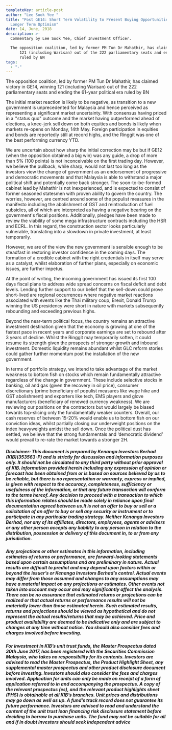 ```yaml
---
templateKey: article-post
author: "Lee Sook Yee "
title: "Post GE14: Short Term Volatility to Present Buying Opportunities Amid
  Longer Term Optimism"
date: 14, June, 2018
description: >-
  Commentary by Lee Sook Yee, Chief Investment Officer. 

  The opposition coalition, led by former PM Tun Dr Mahathir, has claimed victory in GE14, winning
      121 (including Warisan) out of the 222 parliamentary seats and ending the 61-year political era
      ruled by BN
tags:
  - "-"
---
```

<p>The opposition coalition, led by former PM Tun Dr Mahathir, has claimed victory in GE14, winning
    121 (including Warisan) out of the 222 parliamentary seats and ending the 61-year political era
    ruled by BN</p>

<p>The initial market reaction is likely to be negative, as transition to a new government is
    unprecedented for Malaysia and hence perceived as representing a significant market
    uncertainty. With consensus having priced in a ''status quo" outcome and the market having
    outperformed ahead of elections, a knee-jerk sell down on both equities and bonds is likely when
    markets re-opens on Monday, 14th May. Foreign participation in equities and bonds are
    reportedly still at record highs, and the Ringgit was one of the best performing currency YTD.</p>

<p>We are uncertain about how sharp the initial correction may be but if GE12 (when the opposition
    obtained a big win) was any guide, a drop of more than 5% (100 points) is not inconceivable on
    the first trading day. However, we believe the pullback, while sharp, would not last too long as the
    investors view the change of government as an endorsement of progressive and democratic
    movements and that Malaysia is able to withstand a major political shift and potentially come
    back stronger. The soon-to-be-formed cabinet lead by Mahathir is not inexperienced, and is
    expected to consist of former seasoned statesmen with proven ability to govern the country. The
    worries, however, are centred around some of the populist measures in the manifesto including
    the abolishment of GST and reintroduction of fuel subsidies, all of which are interpreted as having
    a negative bearing on the government's fiscal positions. Additionally, pledges have been made to
    review the viability of some mega infrastructure contracts including the HSR and ECRL. In this
    regard, the construction sector looks particularly vulnerable, translating into a slowdown in private
    investment, at least temporarily.
    </p>

<p>However, we are of the view the new government is sensible enough to be steadfast in restoring
    investor confidence in the coming days. The formation of a credible cabinet with the right
    credentials in itself may serve as a catalyst, whilst elaboration of further plans, especially on
    economic issues, are further impetus.
    </p>

<p>At the point of writing, the incoming government has issued its first 100 days fiscal plans to
    address wide spread concerns on fiscal deficit and debt levels. Lending further support to our
    belief that the sell-down could prove short-lived are regional occurrences where negative market
    reactions associated with events like the Thai military coup, Brexit, Donald Trump winning the US
    presidency were short in nature with markets subsequently rebounding and exceeding previous
    highs.
    </p>

<p>Beyond the near-term political focus, the country remains an attractive investment destination
    given that the economy is growing at one of the fastest pace in recent years and corporate
    earnings are set to rebound after 3 years of decline. Whilst the Ringgit may temporarily soften, it
    could resume its strength given the prospects of stronger growth and inbound investment.
    Domestic liquidity remains abundant whilst GLC reform stories could gather further momentum
    post the installation of the new government.</p>

<p>In terms of portfolio strategy, we intend to take advantage of the market weakness to bottom fish
    on stocks which remain fundamentally attractive regardless of the change in government. These
    include selective stocks in banking, oil and gas (given the recovery in oil price), consumer
    discretionary (prime beneficiary of populist measures like wage hike and GST abolishment) and
    exporters like tech, EMS players and glove manufacturers (beneficiary of renewed currency
    weakness). We are reviewing our positions on the contractors but would largely be biased
    towards top-slicing only the fundamentally weaker counters. Overall, our cash reserves of
    between 15-20% would enable us to bottom fish on our conviction ideas, whilst partially closing
    our underweight positions on the index heavyweights amidst the sell down. Once the political
    dust has settled, we believe that the strong fundamentals and ‘democratic dividend’ would prevail
    to re-rate the market towards a stronger 2H.
    </p>

<h5>Disclaimer: This document is prepared by Kenanga Investors Berhad (KIB)(353563-P) and is strictly for discussion and information
    purposes only. It should not be circulated to any third party without prior approval of KIB. Information provided herein including
    any expression of opinion or forecast has been obtained from or is based on sources believed by us to be reliable, but there is no
    representation or warranty, express or implied, is given with respect to the accuracy, completeness, sufficiency or usefulness of the
    information, or that any future transaction will conform to the terms hereof. Any decision to proceed with a transaction to which
    this information relates should be made solely in reliance upon final documentation agreed between us.It is not an offer to buy or
    sell or a solicitation of an offer to buy or sell any security or instrument or to participate in any particular trading strategy. Neither
    Kenanga Investors Berhad, nor any of its affiliates, directors, employees, agents or advisers or any other person accepts any
    liability to any person in relation to the distribution, possession or delivery of this document in, to or from any jurisdiction.
    </h5>

<h5>Any projections or other estimates in this information, including estimates of returns or performance, are forward-looking
    statements based upon certain assumptions and are preliminary in nature. Actual results are difficult to predict and may depend
    upon factors within or beyond the issuer’s or Kenanga Investors Berhad’s control. Actual events may differ from those assumed
    and changes to any assumptions may have a material impact on any projections or estimates. Other events not taken into account
    may occur and may significantly affect the analysis. There can be no assurance that estimated returns or projections can be
    realized or that actual returns or performance results will not be materially lower than those estimated herein. Such estimated
    results, returns and projections should be viewed as hypothetical and do not represent the actual results/returns that may be
    achieved. Price and product availability are deemed to be indicative only and are subject to changes at any time without notice.
    You should also consider fees and charges involved before investing.</h5>

<h5>For investment in KIB’s unit trust funds, the Master Prospectus dated 30th June 2017, has been registered with the Securities
    Commission Malaysia, who takes no responsibility for its contents. Investors are advised to read the Master Prospectus, the
    Product Highlight Sheet, any supplemental master prospectus and other product disclosure document before investing. Investors
    should also consider the fees and charges involved. Application for units can only be made on receipt of a form of application
    referred to in and accompanying the prospectus. A copy of the relevant prospectus (es), and the relevant product highlights sheet
    (PHS) is obtainable at all KIB’s branches. Unit prices and distributions may go down as well as up. A fund’s track record does not
    guarantee its future performance. Investors are advised to read and understand the content of the unit trust loan financing risk
    disclosure statement before deciding to borrow to purchase units. The fund may not be suitable for all and if in doubt investors
    should seek independent advice</h5>